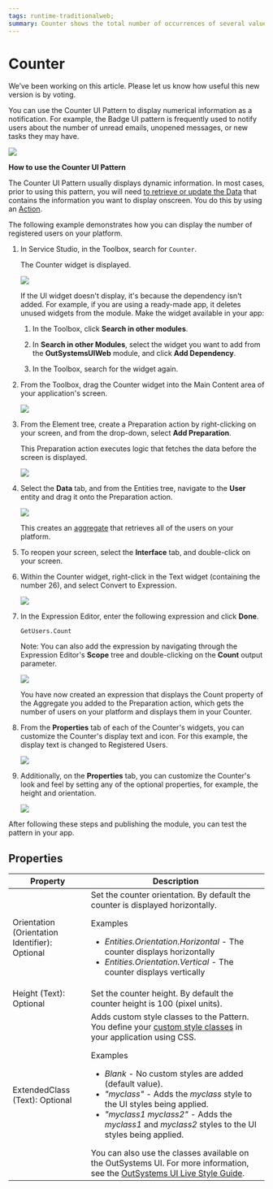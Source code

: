 ```yaml
---
tags: runtime-traditionalweb; 
summary: Counter shows the total number of occurrences of several values regarding a single topic.
---
```


# Counter

<div class="info" markdown="1">

We’ve been working on this article. Please let us know how useful this new version is by voting.

</div>

You can use the Counter UI Pattern to display numerical information as a notification. For example, the Badge UI pattern is frequently used to notify users about the number of unread emails, unopened messages, or new tasks they may have.

![](<images/counter-14-ss.png>)

**How to use the Counter UI Pattern**

The Counter UI Pattern usually displays dynamic information. In most cases, prior to using this pattern, you will need [to retrieve or update the Data](../../../../../develop/data/intro.md) that contains the information you want to display onscreen. You do this by using an [Action](../../../../../develop/logic/action-web.md).

The following example demonstrates how you can display the number of registered users on your platform.

1. In Service Studio, in the Toolbox, search for `Counter`.

    The Counter widget is displayed.

    ![](<images/counter-7-ss.png>)

    If the UI widget doesn't display, it's because the dependency isn't added. For example, if you are using a ready-made app, it deletes unused widgets from the module. Make the widget available in your app:

    1. In the Toolbox, click **Search in other modules**.
    
    1. In **Search in other Modules**, select the widget you want to add from the **OutSystemsUIWeb** module, and click **Add Dependency**. 
    
    1. In the Toolbox, search for the widget again.

1. From the Toolbox, drag the Counter widget into the Main Content area of your application's screen.

    ![](<images/counter-9-ss.png>)

1. From the Element tree, create a Preparation action by right-clicking on your screen, and from the drop-down, select **Add Preparation**.

    This Preparation action executes logic that fetches the data before the screen is displayed.

    ![](<images/counter-8-ss.png>)

1. Select the **Data** tab, and from the Entities tree, navigate to the **User** entity and drag it onto the Preparation action.

    ![](<images/counter-10-ss.png>)

    This creates an [aggregate](https://success.outsystems.com/Documentation/11/Reference/OutSystems_Language/Data/Handling_Data/Queries/Aggregate) that retrieves all of the users on your platform.

1. To reopen your screen, select the **Interface** tab, and double-click on your screen.

1. Within the Counter widget, right-click in the Text widget (containing the number 26), and select Convert to Expression.

    ![](<images/counter-11-ss.png>)

1. In the Expression Editor, enter the following expression and click **Done**.

    `GetUsers.Count`

    Note: You can also add the expression by navigating through the Expression Editor's **Scope** tree and double-clicking on the **Count** output parameter.

   ![](<images/counter-12-ss.png>)

   You have now created an expression that displays the Count property of the Aggregate you added to the Preparation action, which gets the number of users on your platform and displays them in your Counter.

1. From the **Properties** tab of each of the Counter's widgets, you can customize the Counter's display text and icon. For this example, the display text is changed to Registered Users.

      ![](<images/counter-13-ss.png>)

1. Additionally, on the **Properties** tab, you can customize the Counter's look and feel by setting any of the optional properties, for example, the height and orientation.

      ![](<images/counter-3-ss.png>)

After following these steps and publishing the module, you can test the pattern in your app.

## Properties

| Property |  Description |
|---|---|
| Orientation (Orientation Identifier): Optional  | Set the counter orientation. By default the counter is displayed horizontally. <p> Examples <ul><li>_Entities.Orientation.Horizontal_ - The counter displays horizontally </li><li>_Entities.Orientation.Vertical_ - The counter displays vertically</li></ul></p> |
| Height (Text): Optional  | Set the counter height. By default the counter height is 100 (pixel units). | 
| ExtendedClass (Text): Optional  |  Adds custom style classes to the Pattern. You define your [custom style classes](../../../../../develop/ui/look-feel/css.md) in your application using CSS. <p>Examples <ul><li>_Blank_ - No custom styles are added (default value).</li><li>_"myclass"_ - Adds the _myclass_ style to the UI styles being applied.</li><li>_"myclass1 myclass2"_ - Adds the _myclass1_ and _myclass2_ styles to the UI styles being applied.</li></ul></p>You can also use the classes available on the OutSystems UI. For more information, see the [OutSystems UI Live Style Guide](https://outsystemsui.outsystems.com/StyleGuidePreview/Styles). |
